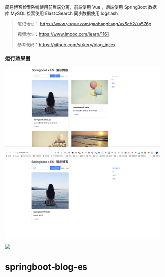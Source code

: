 简易博客检索系统使用前后端分离，前端使用 Vue ，后端使用 SpringBoot 数据库 MySQL 检索使用 ElasticSearch 同步数据使用 logstash

> 笔记地址： https://www.yuque.com/gaohanghang/vx5cb2/aa576g
>
> 视频地址：https://www.imooc.com/learn/1161
>
> 参考代码：https://github.com/sixkery/blog_index

### 运行效果图

![](https://raw.githubusercontent.com/gaohanghang/images/master/img/20191208161314.png)

![](https://raw.githubusercontent.com/gaohanghang/images/master/img/20191208161351.png)

![](https://tva1.sinaimg.cn/large/006tNbRwly1gabosljjxmg30p00dw4qq.gif)

# springboot-blog-es
